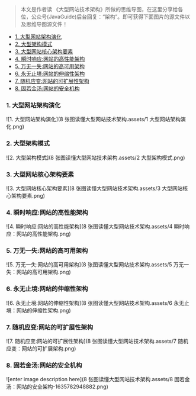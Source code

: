 > 本文是作者读 《大型网站技术架构》所做的思维导图，在这里分享给各位，公众号(JavaGuide)后台回复：“架构”。即可获得下面图片的源文件以及思维导图源文件！

<!-- MarkdownTOC -->

- [1. 大型网站架构演化](#1-大型网站架构演化)
- [2. 大型架构模式](#2-大型架构模式)
- [3. 大型网站核心架构要素](#3-大型网站核心架构要素)
- [4. 瞬时响应:网站的高性能架构](#4-瞬时响应网站的高性能架构)
- [5. 万无一失:网站的高可用架构](#5-万无一失网站的高可用架构)
- [6. 永无止境:网站的伸缩性架构](#6-永无止境网站的伸缩性架构)
- [7. 随机应变:网站的可扩展性架构](#7-随机应变网站的可扩展性架构)
- [8. 固若金汤:网站的安全机构](#8-固若金汤网站的安全机构)

<!-- /MarkdownTOC -->


### 1. 大型网站架构演化

![1. 大型网站架构演化](8 张图读懂大型网站技术架构.assets/1 大型网站架构演化.png)

### 2. 大型架构模式

![2. 大型架构模式](8 张图读懂大型网站技术架构.assets/2 大型架构模式.png)

### 3. 大型网站核心架构要素

![3. 大型网站核心架构要素](8 张图读懂大型网站技术架构.assets/3 大型网站核心架构要素.png)

### 4. 瞬时响应:网站的高性能架构

![4. 瞬时响应:网站的高性能架构](8 张图读懂大型网站技术架构.assets/4 瞬时响应：网站的高性能架构.png)

### 5. 万无一失:网站的高可用架构

![5. 万无一失:网站的高可用架构](8 张图读懂大型网站技术架构.assets/5 万无一失：网站的高可用架构.png)

### 6. 永无止境:网站的伸缩性架构

![6. 永无止境:网站的伸缩性架构](8 张图读懂大型网站技术架构.assets/6 永无止境：网站的伸缩性架构.png)

### 7. 随机应变:网站的可扩展性架构

![7. 随机应变:网站的可扩展性架构](8 张图读懂大型网站技术架构.assets/7 随机应变：网站的可扩展架构.png)

### 8. 固若金汤:网站的安全机构

![enter image description here](8 张图读懂大型网站技术架构.assets/8 固若金汤：网站的安全架构-1635782948882.png)
